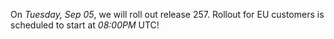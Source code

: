 On *Tuesday, Sep 05*, we will roll out release 257.
Rollout for EU customers is scheduled to start at *08:00PM* UTC!
